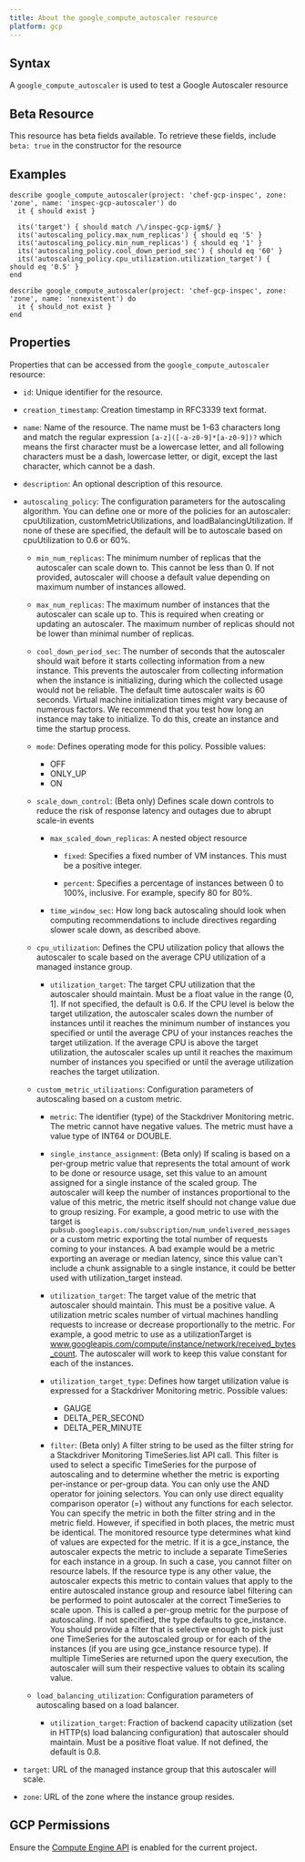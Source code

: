 ```yaml
---
title: About the google_compute_autoscaler resource
platform: gcp
---
```


## Syntax
A `google_compute_autoscaler` is used to test a Google Autoscaler resource


## Beta Resource
This resource has beta fields available. To retrieve these fields, include `beta: true` in the constructor for the resource

## Examples
```
describe google_compute_autoscaler(project: 'chef-gcp-inspec', zone: 'zone', name: 'inspec-gcp-autoscaler') do
  it { should exist }

  its('target') { should match /\/inspec-gcp-igm$/ }
  its('autoscaling_policy.max_num_replicas') { should eq '5' }
  its('autoscaling_policy.min_num_replicas') { should eq '1' }
  its('autoscaling_policy.cool_down_period_sec') { should eq '60' }
  its('autoscaling_policy.cpu_utilization.utilization_target') { should eq '0.5' }
end

describe google_compute_autoscaler(project: 'chef-gcp-inspec', zone: 'zone', name: 'nonexistent') do
  it { should_not exist }
end
```

## Properties
Properties that can be accessed from the `google_compute_autoscaler` resource:


  * `id`: Unique identifier for the resource.

  * `creation_timestamp`: Creation timestamp in RFC3339 text format.

  * `name`: Name of the resource. The name must be 1-63 characters long and match the regular expression `[a-z]([-a-z0-9]*[a-z0-9])?` which means the first character must be a lowercase letter, and all following characters must be a dash, lowercase letter, or digit, except the last character, which cannot be a dash.

  * `description`: An optional description of this resource.

  * `autoscaling_policy`: The configuration parameters for the autoscaling algorithm. You can define one or more of the policies for an autoscaler: cpuUtilization, customMetricUtilizations, and loadBalancingUtilization.  If none of these are specified, the default will be to autoscale based on cpuUtilization to 0.6 or 60%.

    * `min_num_replicas`: The minimum number of replicas that the autoscaler can scale down to. This cannot be less than 0. If not provided, autoscaler will choose a default value depending on maximum number of instances allowed.

    * `max_num_replicas`: The maximum number of instances that the autoscaler can scale up to. This is required when creating or updating an autoscaler. The maximum number of replicas should not be lower than minimal number of replicas.

    * `cool_down_period_sec`: The number of seconds that the autoscaler should wait before it starts collecting information from a new instance. This prevents the autoscaler from collecting information when the instance is initializing, during which the collected usage would not be reliable. The default time autoscaler waits is 60 seconds.  Virtual machine initialization times might vary because of numerous factors. We recommend that you test how long an instance may take to initialize. To do this, create an instance and time the startup process.

    * `mode`: Defines operating mode for this policy.
    Possible values:
      * OFF
      * ONLY_UP
      * ON

    * `scale_down_control`: (Beta only) Defines scale down controls to reduce the risk of response latency and outages due to abrupt scale-in events

      * `max_scaled_down_replicas`: A nested object resource

        * `fixed`: Specifies a fixed number of VM instances. This must be a positive integer.

        * `percent`: Specifies a percentage of instances between 0 to 100%, inclusive. For example, specify 80 for 80%.

      * `time_window_sec`: How long back autoscaling should look when computing recommendations to include directives regarding slower scale down, as described above.

    * `cpu_utilization`: Defines the CPU utilization policy that allows the autoscaler to scale based on the average CPU utilization of a managed instance group.

      * `utilization_target`: The target CPU utilization that the autoscaler should maintain. Must be a float value in the range (0, 1]. If not specified, the default is 0.6.  If the CPU level is below the target utilization, the autoscaler scales down the number of instances until it reaches the minimum number of instances you specified or until the average CPU of your instances reaches the target utilization.  If the average CPU is above the target utilization, the autoscaler scales up until it reaches the maximum number of instances you specified or until the average utilization reaches the target utilization.

    * `custom_metric_utilizations`: Configuration parameters of autoscaling based on a custom metric.

      * `metric`: The identifier (type) of the Stackdriver Monitoring metric. The metric cannot have negative values.  The metric must have a value type of INT64 or DOUBLE.

      * `single_instance_assignment`: (Beta only) If scaling is based on a per-group metric value that represents the total amount of work to be done or resource usage, set this value to an amount assigned for a single instance of the scaled group. The autoscaler will keep the number of instances proportional to the value of this metric, the metric itself should not change value due to group resizing.  For example, a good metric to use with the target is `pubsub.googleapis.com/subscription/num_undelivered_messages` or a custom metric exporting the total number of requests coming to your instances.  A bad example would be a metric exporting an average or median latency, since this value can't include a chunk assignable to a single instance, it could be better used with utilization_target instead.

      * `utilization_target`: The target value of the metric that autoscaler should maintain. This must be a positive value. A utilization metric scales number of virtual machines handling requests to increase or decrease proportionally to the metric.  For example, a good metric to use as a utilizationTarget is www.googleapis.com/compute/instance/network/received_bytes_count. The autoscaler will work to keep this value constant for each of the instances.

      * `utilization_target_type`: Defines how target utilization value is expressed for a Stackdriver Monitoring metric.
      Possible values:
        * GAUGE
        * DELTA_PER_SECOND
        * DELTA_PER_MINUTE

      * `filter`: (Beta only) A filter string to be used as the filter string for a Stackdriver Monitoring TimeSeries.list API call. This filter is used to select a specific TimeSeries for the purpose of autoscaling and to determine whether the metric is exporting per-instance or per-group data.  You can only use the AND operator for joining selectors. You can only use direct equality comparison operator (=) without any functions for each selector. You can specify the metric in both the filter string and in the metric field. However, if specified in both places, the metric must be identical.  The monitored resource type determines what kind of values are expected for the metric. If it is a gce_instance, the autoscaler expects the metric to include a separate TimeSeries for each instance in a group. In such a case, you cannot filter on resource labels.  If the resource type is any other value, the autoscaler expects this metric to contain values that apply to the entire autoscaled instance group and resource label filtering can be performed to point autoscaler at the correct TimeSeries to scale upon. This is called a per-group metric for the purpose of autoscaling.  If not specified, the type defaults to gce_instance.  You should provide a filter that is selective enough to pick just one TimeSeries for the autoscaled group or for each of the instances (if you are using gce_instance resource type). If multiple TimeSeries are returned upon the query execution, the autoscaler will sum their respective values to obtain its scaling value.

    * `load_balancing_utilization`: Configuration parameters of autoscaling based on a load balancer.

      * `utilization_target`: Fraction of backend capacity utilization (set in HTTP(s) load balancing configuration) that autoscaler should maintain. Must be a positive float value. If not defined, the default is 0.8.

  * `target`: URL of the managed instance group that this autoscaler will scale.

  * `zone`: URL of the zone where the instance group resides.


## GCP Permissions

Ensure the [Compute Engine API](https://console.cloud.google.com/apis/library/compute.googleapis.com/) is enabled for the current project.
